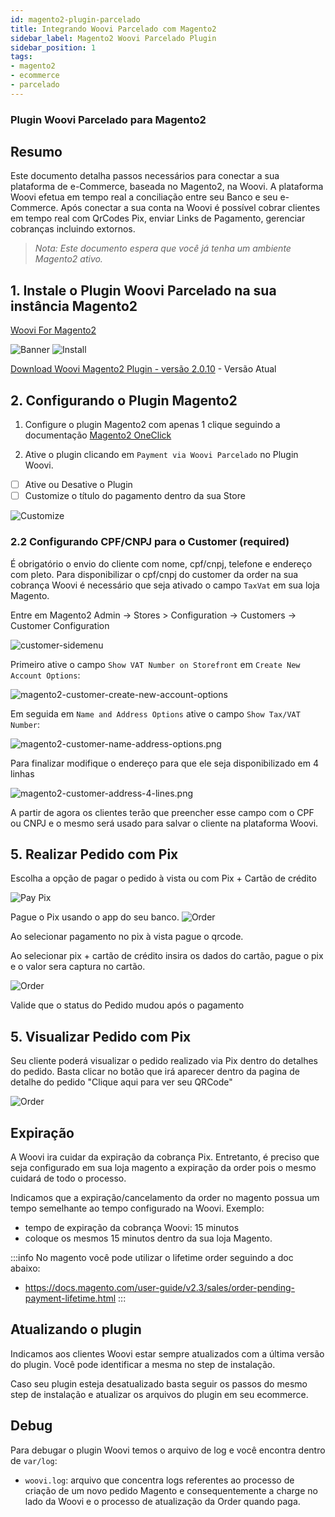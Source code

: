 ```yaml
---
id: magento2-plugin-parcelado
title: Integrando Woovi Parcelado com Magento2
sidebar_label: Magento2 Woovi Parcelado Plugin
sidebar_position: 1
tags:
- magento2
- ecommerce
- parcelado
---
```


### Plugin Woovi Parcelado para Magento2

## Resumo

Este documento detalha passos necessários para conectar a sua plataforma de e-Commerce, baseada no Magento2, na Woovi. A plataforma Woovi efetua em tempo real a conciliação entre seu Banco e seu e-Commerce.
Após conectar a sua conta na Woovi é possível cobrar clientes em tempo real com QrCodes Pix, enviar Links de Pagamento, gerenciar cobranças incluindo extornos.

> *Nota: Este documento espera que você já tenha um ambiente Magento2 ativo.*

## 1. Instale o Plugin Woovi Parcelado na sua instância Magento2

[Woovi For Magento2](https://marketplace.magento.com/woovi-pix.html)

![Banner](./__assets__/magento2-banner.png)
![Install](./__assets__/magento2-marketplace-search.png)

[Download Woovi Magento2 Plugin - versão 2.0.10](pathname:///magento2/woovi_pix.2.0.10.zip) - Versão Atual

## 2. Configurando o Plugin Magento2

1. Configure o plugin Magento2 com apenas 1 clique seguindo a documentação [Magento2 OneClick](/docs/ecommerce/magento2/magento2-oneclick)

2. Ative o plugin clicando em `Payment via Woovi Parcelado` no Plugin Woovi.

- [ ] Ative ou Desative o Plugin
- [ ] Customize o título do pagamento dentro da sua Store

![Customize](./__assets__/magento2-woovi-parcelado-settings.png)

### 2.2 Configurando CPF/CNPJ para o Customer (required)

É obrigatório o envio do cliente com nome, cpf/cnpj, telefone e endereço com pleto. Para disponibilizar o cpf/cnpj do customer da order na sua cobrança Woovi é necessário que seja ativado o campo `TaxVat` em sua loja Magento.

Entre em Magento2 Admin -> Stores > Configuration -> Customers -> Customer Configuration

![customer-sidemenu](./__assets__/magento2-customer-sidemenu.png)

Primeiro ative o campo `Show VAT Number on Storefront` em `Create New Account Options`:

![magento2-customer-create-new-account-options](./__assets__/magento2-customer-create-new-account-options.png)

Em seguida em `Name and Address Options` ative o campo `Show Tax/VAT Number`:

![magento2-customer-name-address-options.png](./__assets__/magento2-customer-name-address-options.png)

Para finalizar modifique o endereço para que ele seja disponibilizado em 4 linhas

![magento2-customer-address-4-lines.png](./__assets__/magento2-woovi-parcelado-address.png)

A partir de agora os clientes terão que preencher esse campo com o CPF ou CNPJ e o mesmo será usado para salvar o cliente na plataforma Woovi.

## 5. Realizar Pedido com Pix

Escolha a opção de pagar o pedido à vista ou com Pix + Cartão de crédito

![Pay Pix](./__assets__/magento2-cart.png)

Pague o Pix usando o app do seu banco.
![Order](./__assets__/magento2-order.png)

Ao selecionar pagamento no pix à vista pague o qrcode.

Ao selecionar pix + cartão de crédito insira os dados do cartão, pague o pix e o valor sera captura no cartão.

![Order](./__assets__/magento2-order-2.png)

Valide que o status do Pedido mudou após o pagamento

## 5. Visualizar Pedido com Pix

Seu cliente poderá visualizar o pedido realizado via Pix dentro do detalhes do pedido. Basta clicar no botão que irá aparecer dentro da pagina de detalhe do pedido "Clique aqui para ver seu QRCode"

![Order](./__assets__/magento2-detail.png)
## Expiração

A Woovi ira cuidar da expiração da cobrança Pix. Entretanto, é preciso que seja configurado em sua loja magento a expiração da order pois o mesmo cuidará de todo o processo.

Indicamos que a expiração/cancelamento da order no magento possua um tempo semelhante ao tempo configurado na Woovi. Exemplo:
- tempo de expiração da cobrança Woovi: 15 minutos
- coloque os mesmos 15 minutos dentro da sua loja Magento.

:::info
No magento você pode utilizar o lifetime order seguindo a doc abaixo:
- <https://docs.magento.com/user-guide/v2.3/sales/order-pending-payment-lifetime.html>
  :::

## Atualizando o plugin
Indicamos aos clientes Woovi estar sempre atualizados com a última versão do plugin. Você pode identificar a mesma no step de instalação.

Caso seu plugin esteja desatualizado basta seguir os passos do mesmo step de instalação e atualizar os arquivos do plugin em seu ecommerce.

## Debug

Para debugar o plugin Woovi temos o arquivo de log e você encontra dentro de `var/log`:

- `woovi.log`: arquivo que concentra logs referentes ao processo de criação de um novo pedido Magento e consequentemente a charge no lado da Woovi e o processo de atualização da Order quando paga.
